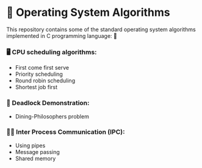 # 🤹 Operating System Algorithms

This repository contains some of the standard operating system algorithms implemented in C programming language: 📑

### 🖥 CPU scheduling algorithms:
- First come first serve
- Priority scheduling
- Round robin scheduling
- Shortest job first


### 🔐 Deadlock Demonstration:
- Dining-Philosophers problem


### 🤝🏻 Inter Process Communication (IPC):
- Using pipes
- Message passing
- Shared memory

